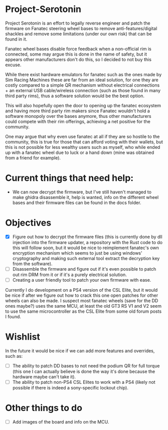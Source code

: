 # Project-Serotonin

Project Serotonin is an effort to legally reverse engineer and patch the firmware on Fanatec steering wheel bases to remove anti-features/digital shackles and remove some limitations (under our own risk) that can be found in it.

Fanatec wheel bases disable force feedback when a non-official rim is connected, some may argue this is done in the name of safety, but it appears other manufacturers don't do this, so I decided to not buy this excuse.

While there exist hardware emulators for fanatec such as the ones made by Sim Racing Machines these are far from an ideal solution, for one they are costly compared to a simple QR mechanism without electrical connections + an external USB cable/wireless connection (such as those found in many third party rims), thus a software solution would be the best option.

This will also hopefully open the door to opening up the fanatec ecosystem and having more third party rim makers since Fanatec wouldn't hold a software monopoly over the bases anymore, thus other manufacturers could compete with their rim offerings, achieving a net positive for the community.

One may argue that why even use fanatec at all if they are so hostile to the community, this is true for those that can afford voting with their wallets, but this is not possible for less wealthy users such as myself, who while ended up with a fanatec wheel due to luck or a hand down (mine was obtained from a friend for example).

# Current things that need help:

- We can now decrypt the firmware, but I've still haven't managed to make ghidra disassemble it, help is wanted, info on the different wheel bases and their firmware files can be found in the docs folder.

# Objectives

- [x] Figure out how to decrypt the firmware files (this is currently done by dll injection into the firmware updater, a repository with the Rust code to do this will follow soon, but it would be nice to reimplement fanatec's own encryption mechanism which seems to just be using windows' cryptography and making such external tool extract the decryption key from the software).
- [ ] Disassemble the firmware and figure out if it's even possible to patch out rim DRM from it or if it's a purely electrical solution.
- [ ] Creating a user friendly tool to patch your own firmware with ease.

Currently I do development on a PS4 version of the CSL Elite, but it would be nice if after we figure out how to crack this one open patches for other wheels can also be made. I suspect most fanatec wheels (save for the DD ones maybe?) uses the same MCU, at least the old GT3 RS V1 and V2 seem to use the same microcontroller as the CSL Elite from some old forum posts I found.

# Wishlist

In the future it would be nice if we can add more features and overrides, such as:
- [ ] The ability to patch DD bases to not need the podium QR for full torque (this one I can actually believe is done the way it's done because the hardware maybe can't take it).
- [ ] The ability to patch non-PS4 CSL Elites to work with a PS4 (likely not possible if there is indeed a sony-specific lockout chip).

# Other things to do
- [ ] Add images of the board and info on the MCU.
